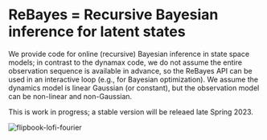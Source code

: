 # ReBayes = Recursive Bayesian inference for latent states

We provide code for online (recursive) Bayesian inference in state space models;
in contrast to the dynamax code, we do not assume the entire observation sequence is available in advance,
so the ReBayes API can be used in an interactive loop (e.g., for Bayesian optimization).
We assume the dynamics model is linear Gaussian (or constant),
but the observation model can be non-linear and non-Gaussian.

This is work in progress; a stable version will be releaed late Spring 2023.

![flipbook-lofi-fourier](https://user-images.githubusercontent.com/4108759/229053590-05a4089e-146d-4bc8-88b6-1723880af88e.png)
